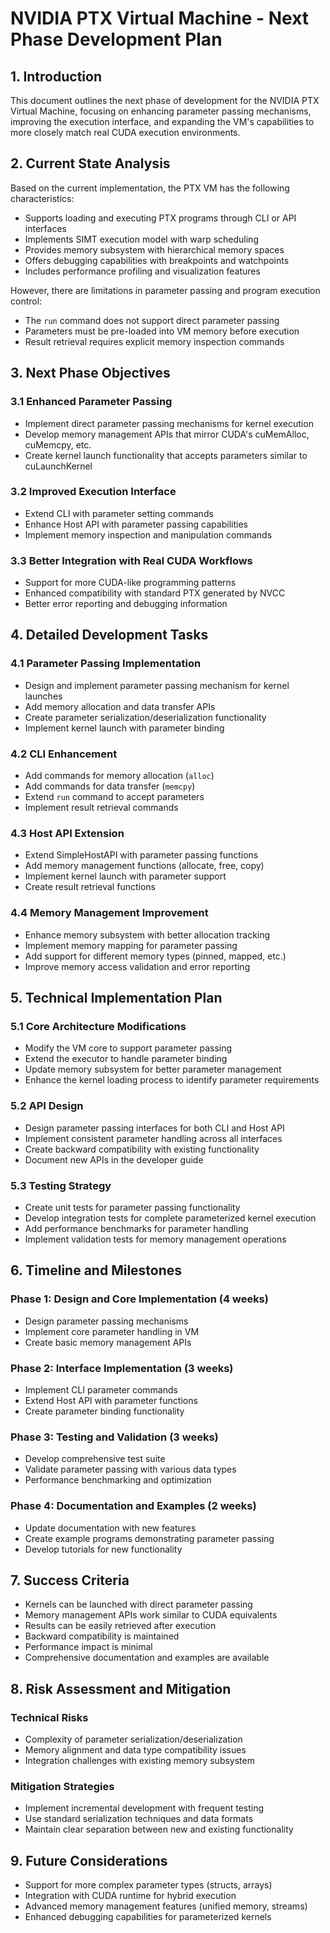 # NVIDIA PTX Virtual Machine - Next Phase Development Plan

## 1. Introduction

This document outlines the next phase of development for the NVIDIA PTX Virtual Machine, focusing on enhancing parameter passing mechanisms, improving the execution interface, and expanding the VM's capabilities to more closely match real CUDA execution environments.

## 2. Current State Analysis

Based on the current implementation, the PTX VM has the following characteristics:
- Supports loading and executing PTX programs through CLI or API interfaces
- Implements SIMT execution model with warp scheduling
- Provides memory subsystem with hierarchical memory spaces
- Offers debugging capabilities with breakpoints and watchpoints
- Includes performance profiling and visualization features

However, there are limitations in parameter passing and program execution control:
- The `run` command does not support direct parameter passing
- Parameters must be pre-loaded into VM memory before execution
- Result retrieval requires explicit memory inspection commands

## 3. Next Phase Objectives

### 3.1 Enhanced Parameter Passing
- Implement direct parameter passing mechanisms for kernel execution
- Develop memory management APIs that mirror CUDA's cuMemAlloc, cuMemcpy, etc.
- Create kernel launch functionality that accepts parameters similar to cuLaunchKernel

### 3.2 Improved Execution Interface
- Extend CLI with parameter setting commands
- Enhance Host API with parameter passing capabilities
- Implement memory inspection and manipulation commands

### 3.3 Better Integration with Real CUDA Workflows
- Support for more CUDA-like programming patterns
- Enhanced compatibility with standard PTX generated by NVCC
- Better error reporting and debugging information

## 4. Detailed Development Tasks

### 4.1 Parameter Passing Implementation
- Design and implement parameter passing mechanism for kernel launches
- Add memory allocation and data transfer APIs
- Create parameter serialization/deserialization functionality
- Implement kernel launch with parameter binding

### 4.2 CLI Enhancement
- Add commands for memory allocation (`alloc`)
- Add commands for data transfer (`memcpy`)
- Extend `run` command to accept parameters
- Implement result retrieval commands

### 4.3 Host API Extension
- Extend SimpleHostAPI with parameter passing functions
- Add memory management functions (allocate, free, copy)
- Implement kernel launch with parameter support
- Create result retrieval functions

### 4.4 Memory Management Improvement
- Enhance memory subsystem with better allocation tracking
- Implement memory mapping for parameter passing
- Add support for different memory types (pinned, mapped, etc.)
- Improve memory access validation and error reporting

## 5. Technical Implementation Plan

### 5.1 Core Architecture Modifications
- Modify the VM core to support parameter passing
- Extend the executor to handle parameter binding
- Update memory subsystem for better parameter management
- Enhance the kernel loading process to identify parameter requirements

### 5.2 API Design
- Design parameter passing interfaces for both CLI and Host API
- Implement consistent parameter handling across all interfaces
- Create backward compatibility with existing functionality
- Document new APIs in the developer guide

### 5.3 Testing Strategy
- Create unit tests for parameter passing functionality
- Develop integration tests for complete parameterized kernel execution
- Add performance benchmarks for parameter handling
- Implement validation tests for memory management operations

## 6. Timeline and Milestones

### Phase 1: Design and Core Implementation (4 weeks)
- Design parameter passing mechanisms
- Implement core parameter handling in VM
- Create basic memory management APIs

### Phase 2: Interface Implementation (3 weeks)
- Implement CLI parameter commands
- Extend Host API with parameter functions
- Create parameter binding functionality

### Phase 3: Testing and Validation (3 weeks)
- Develop comprehensive test suite
- Validate parameter passing with various data types
- Performance benchmarking and optimization

### Phase 4: Documentation and Examples (2 weeks)
- Update documentation with new features
- Create example programs demonstrating parameter passing
- Develop tutorials for new functionality

## 7. Success Criteria

- Kernels can be launched with direct parameter passing
- Memory management APIs work similar to CUDA equivalents
- Results can be easily retrieved after execution
- Backward compatibility is maintained
- Performance impact is minimal
- Comprehensive documentation and examples are available

## 8. Risk Assessment and Mitigation

### Technical Risks
- Complexity of parameter serialization/deserialization
- Memory alignment and data type compatibility issues
- Integration challenges with existing memory subsystem

### Mitigation Strategies
- Implement incremental development with frequent testing
- Use standard serialization techniques and data formats
- Maintain clear separation between new and existing functionality

## 9. Future Considerations

- Support for more complex parameter types (structs, arrays)
- Integration with CUDA runtime for hybrid execution
- Advanced memory management features (unified memory, streams)
- Enhanced debugging capabilities for parameterized kernels